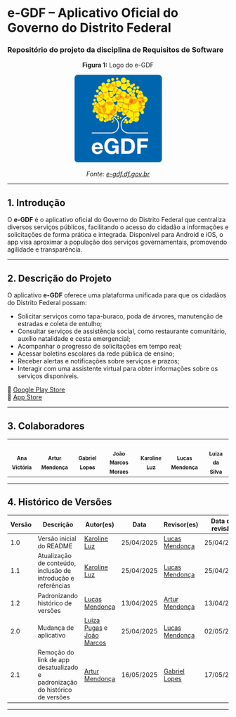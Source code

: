 ﻿# e-GDF – Aplicativo Oficial do Governo do Distrito Federal

### Repositório do projeto da disciplina de Requisitos de Software

<div align="center"> 
  <p><strong>Figura 1:</strong> Logo do e-GDF</p> 
  <img src="assets/img/egdf_logo.png" alt="Logo do e-GDF" width="200"/> 
  <p><em>Fonte: <a href="https://www.economia.df.gov.br/e-gdf-e-economiadf" target="_blank">e-gdf.df.gov.br</a></em></p> 
</div>


---

## 1. Introdução

O **e-GDF** é o aplicativo oficial do Governo do Distrito Federal que centraliza diversos serviços públicos, facilitando o acesso do cidadão a informações e solicitações de forma prática e integrada. Disponível para Android e iOS, o app visa aproximar a população dos serviços governamentais, promovendo agilidade e transparência.

---

## 2. Descrição do Projeto

O aplicativo **e-GDF** oferece uma plataforma unificada para que os cidadãos do Distrito Federal possam:

- Solicitar serviços como tapa-buraco, poda de árvores, manutenção de estradas e coleta de entulho;
- Consultar serviços de assistência social, como restaurante comunitário, auxílio natalidade e cesta emergencial;
- Acompanhar o progresso de solicitações em tempo real;
- Acessar boletins escolares da rede pública de ensino;
- Receber alertas e notificações sobre serviços e prazos;
- Interagir com uma assistente virtual para obter informações sobre os serviços disponíveis.

📎 [Google Play Store](https://play.google.com/store/apps/details?id=br.gov.df.eGDF&hl=pt)  
📎 [App Store](https://apps.apple.com/br/app/egdf/id6502908159?l=en-GB)

---

## 3. Colaboradores

<table> 
  <tr> 
    <td align="center"><a href="https://github.com/navicg"><img style="border-radius: 50%;" src="https://github.com/navicg.png" width="100px;" alt=""/><br /><sub><b>Ana Victória</b></sub></a></td> 
    <td align="center"><a href="https://github.com/ArtyMend07"><img style="border-radius: 50%;" src="https://github.com/ArtyMend07.png" width="100px;" alt=""/><br /><sub><b>Artur Mendonça</b></sub></a></td> 
    <td align="center"><a href="https://github.com/BrzGab"><img style="border-radius: 50%;" src="https://github.com/BrzGab.png" width="100px;" alt=""/><br /><sub><b>Gabriel Lopes</b></sub></a></td> 
    <td align="center"><a href="https://github.com/JJOAOMARCOSS"><img style="border-radius: 50%;" src="https://github.com/JJOAOMARCOSS.png" width="100px;" alt=""/><br /><sub><b>João Marcos Moraes</b></sub></a></td> 
    <td align="center"><a href="https://github.com/KarolineLuz"><img style="border-radius: 50%;" src="https://github.com/KarolineLuz.png" width="100px;" alt=""/><br /><sub><b>Karoline Luz</b></sub></a></td> 
    <td align="center"><a href="https://github.com/lucasarruda9"><img style="border-radius: 50%;" src="https://github.com/lucasarruda9.png" width="100px;" alt=""/><br /><sub><b>Lucas Mendonça</b></sub></a></td> 
    <td align="center"><a href="https://github.com/Luizaxx"><img style="border-radius: 50%;" src="https://github.com/Luizaxx.png" width="100px;" alt=""/><br /><sub><b>Luiza da Silva</b></sub></a></td> 
  </tr> 
</table>

---

## 4. Histórico de Versões

| Versão | Descrição                                                      | Autor(es)                            | Data       | Revisor(es)         | Data de revisão |
|--------|----------------------------------------------------------------|--------------------------------------|------------|---------------------|------------------|
| 1.0    | Versão inicial do README                                       | [Karoline Luz](https://github.com/KarolineLuz) | 25/04/2025 | [Lucas Mendonça](https://github.com/lucasarruda9)     | 25/04/2025       |
| 1.1    | Atualização de conteúdo, inclusão de introdução e referências | [Karoline Luz](https://github.com/KarolineLuz)                       | 25/04/2025 | [Lucas Mendonça](https://github.com/lucasarruda9)     | 25/04/2025       |
| 1.2    |  Padronizando histórico de versões               |  [Lucas Mendonça ](https://github.com/lucasarruda9)  | 13/04/2025 | [Artur Mendonça](https://github.com/ArtyMend07)   | 13/04/2025      |
| 2.0    | Mudança de aplicativo                                          | [Luiza Pugas](https://github.com/luizaxx) e [João Marcos](https://github.com/JJOAOMARCOSS)   | 25/04/2025 | [Lucas Mendonça](https://github.com/lucasarruda9)      | 02/05/2025     |
| 2.1    | Remoção do link de app desatualizado e padronização do histórico de versões        | [Artur Mendonça](https://github.com/ArtyMend07)                      | 16/05/2025 | [Gabriel Lopes](https://github.com/BrzGab)            | 17/05/2025     |

---
